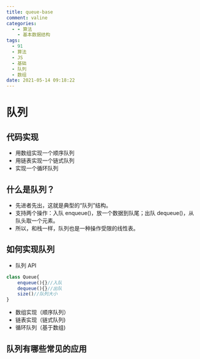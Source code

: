 ```yaml
---
title: queue-base
comment: valine
categories:
  - - 算法
    - 基本数据结构
tags:
  - 91
  - 算法
  - JS
  - 基础
  - 队列
  - 数组
date: 2021-05-14 09:18:22
---
```

# 队列

## 代码实现

-   用数组实现一个顺序队列
-   用链表实现一个链式队列
-   实现一个循环队列

## 什么是队列？

-   先进者先出，这就是典型的“队列”结构。
-   支持两个操作：入队 enqueue()，放一个数据到队尾；出队 dequeue()，从队头取一个元素。
-   所以，和栈一样，队列也是一种操作受限的线性表。

## 如何实现队列

-   队列 API

```js
class Queue{
    enqueue(){}//入队
    dequeue(){}//出队
    size()//队列大小
}
```

-   数组实现（顺序队列）
-   链表实现（链式队列)
-   循环队列（基于数组)

## 队列有哪些常见的应用